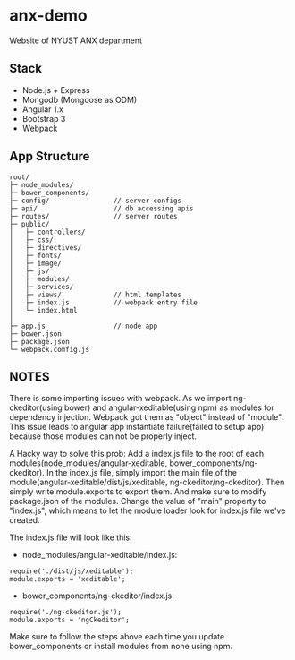 # anx-demo
Website of NYUST ANX department

## Stack
- Node.js + Express
- Mongodb (Mongoose as ODM)
- Angular 1.x
- Bootstrap 3
- Webpack

## App Structure

```
root/
├─ node_modules/
├─ bower_components/
├─ config/                // server configs
├─ api/                   // db accessing apis
├─ routes/                // server routes
├─ public/
│   ├─ controllers/
│   ├─ css/
│   ├─ directives/
│   ├─ fonts/
│   ├─ image/
│   ├─ js/
│   ├─ modules/
│   ├─ services/
│   ├─ views/             // html templates
│   ├─ index.js           // webpack entry file
│   └─ index.html
│
├─ app.js                 // node app
├─ bower.json
├─ package.json
└─ webpack.comfig.js
```

## NOTES
There is some importing issues with webpack. As we import ng-ckeditor(using bower) and angular-xeditable(using npm) as modules for dependency injection. Webpack got them as "object" instead of "module". This issue leads to angular app instantiate failure(failed to setup app) because those modules can not be properly inject.

A Hacky way to solve this prob: 
Add a index.js file to the root of each modules(node_modules/angular-xeditable, bower_components/ng-ckeditor). In the index.js file, simply import the main file of the module(angular-xeditable/dist/js/xeditable, ng-ckeditor/ng-ckeditor). Then simply write module.exports to export them. And make sure to modify package.json of the modules. Change the value of "main" property to "index.js", which means to let the module loader look for index.js file we've created.

The index.js file will look like this:

- node_modules/angular-xeditable/index.js:
```
require('./dist/js/xeditable');
module.exports = 'xeditable';
```
- bower_components/ng-ckeditor/index.js:
```
require('./ng-ckeditor.js');
module.exports = 'ngCkeditor';
```

Make sure to follow the steps above each time you update bower_components or install modules from none using npm.